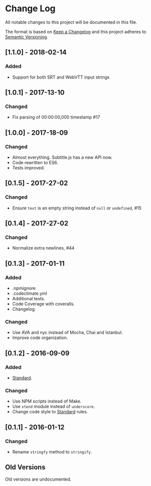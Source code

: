 # Change Log

All notable changes to this project will be documented in this file.

The format is based on [Keep a Changelog](http://keepachangelog.com/)
and this project adheres to [Semantic Versioning](http://semver.org/).

## [1.1.0] - 2018-02-14
### Added
- Support for both SRT and WebVTT input strings

## [1.0.1] - 2017-13-10
### Changed
- Fix parsing of 00:00:00,000 timestamp #17

## [1.0.0] - 2017-18-09
### Changed
- Almost everything. Subtitle.js has a new API now.
- Code rewritten to ES6.
- Tests improved.

## [0.1.5] - 2017-27-02
### Changed
- Ensure `text` is an empty string instead of `null` or `undefined`, #15

## [0.1.4] - 2017-27-02
### Changed
- Normalize extra newlines, #44

## [0.1.3] - 2017-01-11
### Added
- .npmignore
- .codeclimate.yml
- Additional tests.
- Code Coverage with coveralls.
- Changelog.

### Changed
- Use AVA and nyc instead of Mocha, Chai and Istanbul.
- Improve code organization.

## [0.1.2] - 2016-09-09
### Added
- [Standard](https://github.com/feross/standard).

### Changed
- Use NPM scripts instead of Make.
- Use `xtend` module instead of `underscore`.
- Change code style to [Standard](https://github.com/feross/standard) rules.

## [0.1.1] - 2016-01-12
### Changed
- Rename `stringfy` method to `stringify`.

## Old Versions
Old versions are undocumented.
